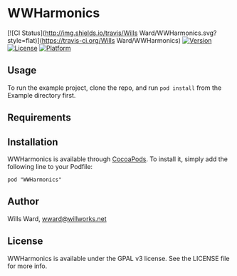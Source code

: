 # WWHarmonics

[![CI Status](http://img.shields.io/travis/Wills Ward/WWHarmonics.svg?style=flat)](https://travis-ci.org/Wills Ward/WWHarmonics)
[![Version](https://img.shields.io/cocoapods/v/WWHarmonics.svg?style=flat)](http://cocoadocs.org/docsets/WWHarmonics)
[![License](https://img.shields.io/cocoapods/l/WWHarmonics.svg?style=flat)](http://cocoadocs.org/docsets/WWHarmonics)
[![Platform](https://img.shields.io/cocoapods/p/WWHarmonics.svg?style=flat)](http://cocoadocs.org/docsets/WWHarmonics)

## Usage

To run the example project, clone the repo, and run `pod install` from the Example directory first.

## Requirements

## Installation

WWHarmonics is available through [CocoaPods](http://cocoapods.org). To install
it, simply add the following line to your Podfile:

    pod "WWHarmonics"

## Author

Wills Ward, wward@willworks.net

## License

WWHarmonics is available under the GPAL v3 license. See the LICENSE file for more info.


